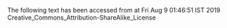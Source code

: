 The following text has been accessed from at Fri Aug 9 01:46:51 IST 2019
Creative_Commons_Attribution-ShareAlike_License
